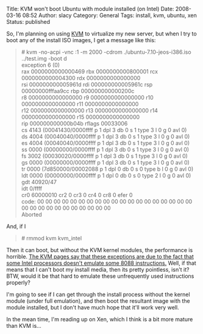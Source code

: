 Title: KVM won't boot Ubuntu with module installed (on Intel)
Date: 2008-03-16 08:52
Author: slacy
Category: General
Tags: install, kvm, ubuntu, xen
Status: published

So, I'm planning on using [KVM](http://kvm.qumranet.com/kvmwiki) to
virtualize my new server, but when I try to boot any of the install ISO
images, I get a message like this:

> \# kvm -no-acpi -vnc :1 -m 2000 -cdrom ./ubuntu-7.10-jeos-i386.iso
> ../test.img -boot d  
> exception 6 (0)  
> rax 0000000000000469 rbx 0000000000800001 rcx 0000000000004300 rdx
> 0000000000000000  
> rsi 000000000005961d rdi 000000000005961c rsp 00000000fffaa9cc rbp
> 000000000000200c  
> r8 0000000000000000 r9 0000000000000000 r10 0000000000000000 r11
> 0000000000000000  
> r12 0000000000000000 r13 0000000000000000 r14 0000000000000000 r15
> 0000000000000000  
> rip 000000000000b04b rflags 00033006  
> cs 4143 (00041430/0000ffff p 1 dpl 3 db 0 s 1 type 3 l 0 g 0 avl 0)  
> ds 4004 (00040040/0000ffff p 1 dpl 3 db 0 s 1 type 3 l 0 g 0 avl 0)  
> es 4004 (00040040/0000ffff p 1 dpl 3 db 0 s 1 type 3 l 0 g 0 avl 0)  
> ss 0000 (00000000/0000ffff p 1 dpl 3 db 0 s 1 type 3 l 0 g 0 avl 0)  
> fs 3002 (00030020/0000ffff p 1 dpl 3 db 0 s 1 type 3 l 0 g 0 avl 0)  
> gs 0000 (00000000/0000ffff p 1 dpl 3 db 0 s 1 type 3 l 0 g 0 avl 0)  
> tr 0000 (7d850000/00002088 p 1 dpl 0 db 0 s 0 type b l 0 g 0 avl 0)  
> ldt 0000 (00000000/0000ffff p 1 dpl 0 db 0 s 0 type 2 l 0 g 0 avl 0)  
> gdt 40920/47  
> idt 0/ffff  
> cr0 60000010 cr2 0 cr3 0 cr4 0 cr8 0 efer 0  
> code: 00 00 00 00 00 00 00 00 00 00 00 00 00 00 00 00 00 00 00 00 00
> 00 00 00 00 00 00 00 00 00  
> Aborted

And, if I

> \# rmmod kvm kvm\_intel

Then it can boot, but without the KVM kernel modules, the performance is
horrible. [The KVM pages say that these exceptions are due to the fact
that some Intel processors doesn't emulate some 8088
instructions.](http://kvm.qumranet.com/kvmwiki/Intel_Real_Mode_Emulation_Problems?highlight=%28exception%29)
Well, if that means that I can't boot my install media, then its pretty
pointless, isn't it? BTW, would it be that hard to emulate these
unfrequently used instructions properly?

I'm going to see if I can get through the install process without the
kernel module (under full emulation), and then boot the resultant image
with the module installed, but I don't have much hope that it'll work
very well.

In the mean time, I'm reading up on Xen, which I think is a bit more
mature than KVM is...
